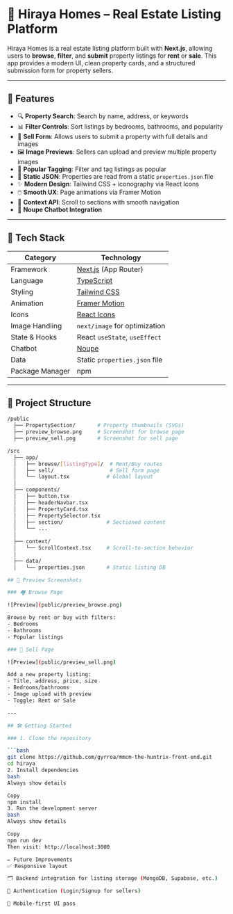 # 🏡 Hiraya Homes – Real Estate Listing Platform

Hiraya Homes is a real estate listing platform built with **Next.js**, allowing users to **browse**, **filter**, and **submit** property listings for **rent** or **sale**. This app provides a modern UI, clean property cards, and a structured submission form for property sellers.

---

## 🚀 Features

- 🔍 **Property Search**: Search by name, address, or keywords
- 📊 **Filter Controls**: Sort listings by bedrooms, bathrooms, and popularity
- 📄 **Sell Form**: Allows users to submit a property with full details and images
- 🖼️ **Image Previews**: Sellers can upload and preview multiple property images
- 🌟 **Popular Tagging**: Filter and tag listings as popular
- 🧭 **Static JSON**: Properties are read from a static `properties.json` file
- ✨ **Modern Design**: Tailwind CSS + iconography via React Icons
- 🖱️ **Smooth UX**: Page animations via Framer Motion
- 🧠 **Context API**: Scroll to sections with smooth navigation
- 💬 **Noupe Chatbot Integration** 

---

## 🧱 Tech Stack

| Category       | Technology                    |
|----------------|-------------------------------|
| Framework      | [Next.js](https://nextjs.org/) (App Router) |
| Language       | [TypeScript](https://www.typescriptlang.org/) |
| Styling        | [Tailwind CSS](https://tailwindcss.com/) |
| Animation      | [Framer Motion](https://www.framer.com/motion/) |
| Icons          | [React Icons](https://react-icons.github.io/react-icons) |
| Image Handling | `next/image` for optimization |
| State & Hooks  | React `useState`, `useEffect` |
| Chatbot        | [Noupe](https://noupe.ai)     |
| Data           | Static `properties.json` file |
| Package Manager| npm                           |

---

## 📁 Project Structure

```bash
/public
  ├── PropertySection/       # Property thumbnails (SVGs)
  ├── preview_browse.png     # Screenshot for browse page
  ├── preview_sell.png       # Screenshot for sell page

/src
  ├── app/
  │   ├── browse/[listingType]/  # Rent/Buy routes
  │   ├── sell/                  # Sell form page
  │   └── layout.tsx            # Global layout
  │
  ├── components/
  │   ├── button.tsx
  │   ├── headerNavbar.tsx
  │   ├── PropertyCard.tsx
  │   ├── PropertySelector.tsx
  │   ├── section/              # Sectioned content
  │   └── ...
  │
  ├── context/
  │   └── ScrollContext.tsx     # Scroll-to-section behavior
  │
  ├── data/
  │   └── properties.json       # Static listing DB

## 📸 Preview Screenshots

### 🏘️ Browse Page

![Preview](public/preview_browse.png)

Browse by rent or buy with filters:
- Bedrooms
- Bathrooms
- Popular listings

### 📝 Sell Page

![Preview](public/preview_sell.png)

Add a new property listing:
- Title, address, price, size
- Bedrooms/bathrooms
- Image upload with preview
- Toggle: Rent or Sale

---

## 🛠️ Getting Started

### 1. Clone the repository

```bash
git clone https://github.com/gyrroa/mmcm-the-huntrix-front-end.git
cd hiraya
2. Install dependencies
bash
Always show details

Copy
npm install
3. Run the development server
bash
Always show details

Copy
npm run dev
Then visit: http://localhost:3000

✏️ Future Improvements
✅ Responsive layout 

🗂️ Backend integration for listing storage (MongoDB, Supabase, etc.)

🔐 Authentication (Login/Signup for sellers)

📱 Mobile-first UI pass
